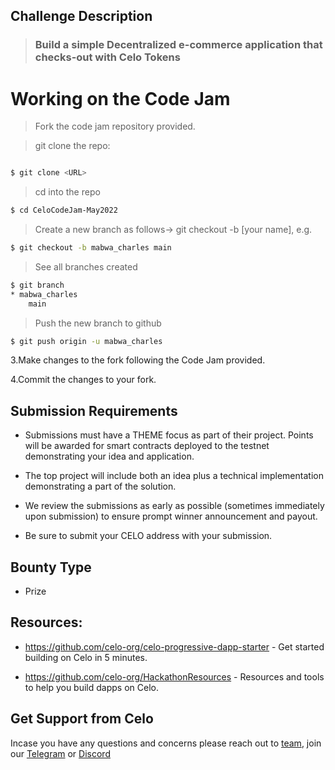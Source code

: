 ## Challenge Description

> ### **Build a simple Decentralized e-commerce application that checks-out with Celo Tokens**

# Working on the Code Jam
> Fork the code jam repository provided.

> git clone the repo:

```sh

$ git clone <URL> 

```

> cd into the repo
```sh
$ cd CeloCodeJam-May2022

```

> Create a new branch as follows-> git checkout -b [your name], e.g.

```sh
$ git checkout -b mabwa_charles main 
```

> See all branches created

```sh
$ git branch
* mabwa_charles
    main
```

> Push the new branch to github

```sh
$ git push origin -u mabwa_charles
```

3.Make changes to the fork following the Code Jam provided.

4.Commit the changes to your fork.
## Submission Requirements
- Submissions must have a THEME focus as part of their project. Points will be awarded for smart contracts deployed to the testnet demonstrating your idea and application.

- The top project will include both an idea plus a technical implementation demonstrating a part of the solution.

- We review the submissions as early as possible (sometimes immediately upon submission) to ensure prompt winner announcement and payout.

- Be sure to submit your CELO address with your submission.

## Bounty Type
- Prize

## Resources:

- https://github.com/celo-org/celo-progressive-dapp-starter - Get started building on Celo in 5 minutes.

- https://github.com/celo-org/HackathonResources - Resources and tools to help you build dapps on Celo.

## Get Support from Celo
Incase you have any questions and concerns please reach out to [team](mailto:jordanmuthemba25@gmail.com), join our [Telegram](https://t.me/celokenyadevelopers) or [Discord](https://discord.gg/hBQhD2rA)